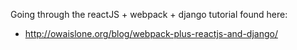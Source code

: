 Going through the reactJS + webpack + django tutorial found here:
- http://owaislone.org/blog/webpack-plus-reactjs-and-django/
